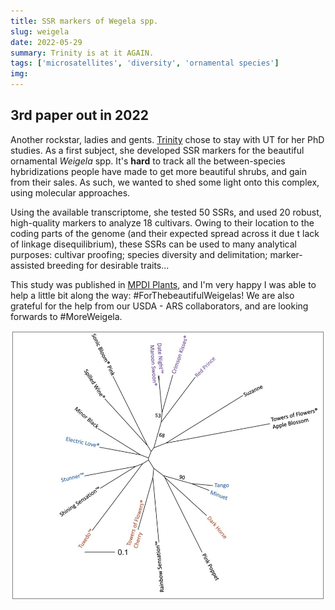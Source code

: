 ```yaml
---
title: SSR markers of Wegela spp.
slug: weigela
date: 2022-05-29
summary: Trinity is at it AGAIN.
tags: ['microsatellites', 'diversity', 'ornamental species']
img:
---
```


## 3rd paper out in 2022

Another rockstar, ladies and gents. [Trinity](/news/trinity-cpdna-seminar/) chose to stay with UT for her PhD studies. As a first subject, she developed SSR markers for the beautiful ornamental *Weigela* spp. It's **hard** to track all the between-species hybridizations people have made to get more beautiful shrubs, and gain from their sales. As such, we wanted to shed some light onto this complex, using molecular approaches.

Using the available transcriptome, she tested 50 SSRs, and used 20 robust, high-quality markers to analyze 18 cultivars. Owing to their location to the coding parts of the genome (and their expected spread across it due t lack of linkage disequilibrium), these SSRs can be used to many analytical purposes: cultivar proofing; species diversity and delimitation; marker-assisted breeding for desirable traits...

This study was published in [MPDI Plants](https://www.mdpi.com/2223-7747/11/11/1444), and I'm very happy I was able to help a little bit along the way: #ForThebeautifulWeigelas! We are also grateful for the help from our USDA - ARS collaborators, and are looking forwards to #MoreWeigela.


![published](./tree.jpg "Cultivars of Weigela in the phylogenetic context by Trinity's SSRs")